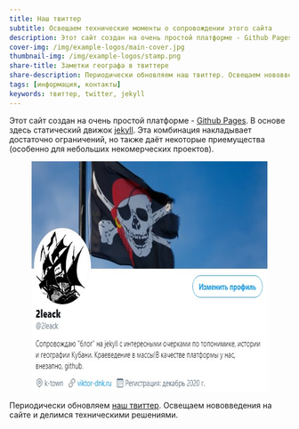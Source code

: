 ```yaml
---
title: Наш твиттер
subtitle: Освещаем технические моменты о сопровождении этого сайта
description: Этот сайт создан на очень простой платформе - Github Pages. В основе здесь статический движок jekyll. Эта комбинация накладывает достаточно ограничений, но также даёт некоторые приемущества (особенно для небольших некомерческих проектов).
cover-img: /img/example-logos/main-cover.jpg
thumbnail-img: /img/example-logos/stamp.png
share-title: Заметки географа в твиттере
share-description: Периодически обновляем наш твиттер. Освещаем нововведения на сайте и делимся техническими решениями.
tags: [информация, контакты]
keywords: твиттер, twitter, jekyll
---
```

Этот сайт создан на очень простой платформе - [Github Pages](https://pages.github.com/). В основе здесь статический движок [jekyll](https://jekyllrb.com/). Эта комбинация накладывает достаточно ограничений, но также даёт некоторые приемущества (особенно для небольших некомерческих проектов).

<figure>
  <a target="_blank" rel="noopener" title="Наш твиттер" href="https://twitter.com/2leack"><img alt="twitter" width="588" height="413" src="/img/info/twitter/2leack.jpg"/></a>
</figure>

Периодически обновляем [наш твиттер][a12345bc]. Освещаем нововведения на сайте и делимся техническими решениями.

  [a12345bc]: https://twitter.com/2leack "Техническое сопровождение Заметок географа"
